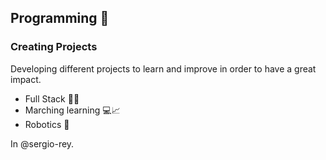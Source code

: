## Programming 🦆
### Creating Projects

Developing different projects to learn and improve in order to have a great impact.

- Full Stack 🐱‍💻
- Marching learning 💻📈
- Robotics  🤖

In @sergio-rey.

<!---
sergio-rey/sergio-rey is a ✨ special ✨ repository because its `README.md` (this file) appears on your GitHub profile.
You can click the Preview link to take a look at your changes.
--->
